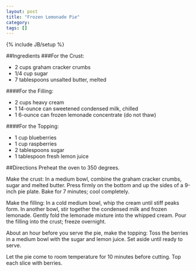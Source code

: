 ```yaml
---
layout: post
title: "Frozen Lemonade Pie"
category: 
tags: []
---
```

{% include JB/setup %}

##Ingredients
###For the Crust:
* 2 cups graham cracker crumbs 
* 1/4 cup sugar 
* 7 tablespoons unsalted butter, melted 

####For the Filling:
* 2 cups heavy cream 
* 1 14-ounce can sweetened condensed milk, chilled 
* 1 6-ounce can frozen lemonade concentrate (do not thaw) 

####For the Topping:
* 1 cup blueberries 
* 1 cup raspberries 
* 2 tablespoons sugar 
* 1 tablespoon fresh lemon juice 

##Directions
Preheat the oven to 350 degrees. 

Make the crust: In a medium bowl, combine the graham cracker crumbs, sugar and melted butter. Press firmly on the bottom and up the sides of a 9-inch pie plate. Bake for 7 minutes; cool completely. 

Make the filling: In a cold medium bowl, whip the cream until stiff peaks form. In another bowl, stir together the condensed milk and frozen lemonade. Gently fold the lemonade mixture into the whipped cream. Pour the filling into the crust; freeze overnight. 

About an hour before you serve the pie, make the topping: Toss the berries in a medium bowl with the sugar and lemon juice. Set aside until ready to serve. 

Let the pie come to room temperature for 10 minutes before cutting. Top each slice with berries. 